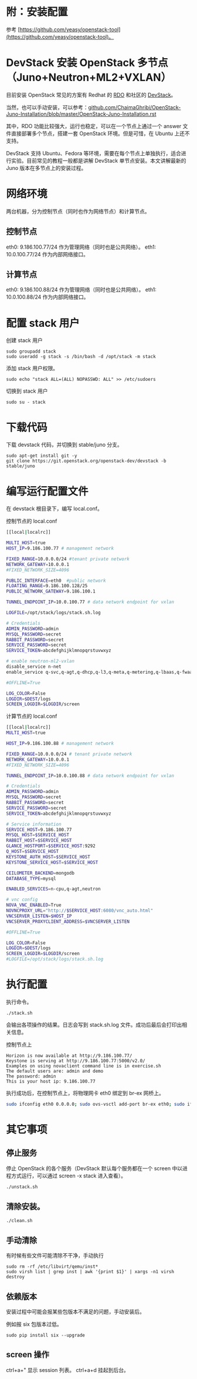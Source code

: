 # 附：安装配置
参考 [https://github.com/yeasy/openstack-tool](https://github.com/yeasy/openstack-tool)。

# DevStack 安装 OpenStack 多节点（Juno+Neutron+ML2+VXLAN）

目前安装 OpenStack 常见的方案有 Redhat 的 [RDO](https://openstack.redhat.com/) 和社区的 [DevStack](http://docs.openstack.org/developer/devstack/)。

当然，也可以手动安装，可以参考：[github.com/ChaimaGhribi/OpenStack-Juno-Installation/blob/master/OpenStack-Juno-Installation.rst](https://github.com/ChaimaGhribi/OpenStack-Juno-Installation/blob/master/OpenStack-Juno-Installation.rst)

其中，RDO 功能比较强大，运行也稳定，可以在一个节点上通过一个 answer 文件直接部署多个节点，搭建一套 OpenStack 环境。但是可惜，在 Ubuntu 上还不支持。

DevStack 支持 Ubuntu、Fedora 等环境，需要在每个节点上单独执行，适合进行实验。目前常见的教程一般都是讲解 DevStack 单节点安装。本文讲解最新的 Juno 版本在多节点上的安装过程。

# 网络环境
两台机器，分为控制节点（同时也作为网络节点）和计算节点。
## 控制节点
eth0: 9.186.100.77/24 作为管理网络（同时也是公共网络）。
eth1: 10.0.100.77/24 作为内部网络接口。

## 计算节点
eth0: 9.186.100.88/24 作为管理网络（同时也是公共网络）。
eth1: 10.0.100.88/24 作为内部网络接口。

# 配置 stack 用户

创建 stack 用户
```
sudo groupadd stack
sudo useradd -g stack -s /bin/bash -d /opt/stack -m stack
```

添加 stack 用户权限。

```
sudo echo "stack ALL=(ALL) NOPASSWD: ALL" >> /etc/sudoers
```

切换到 stack 用户
```
sudo su - stack
```

# 下载代码

下载 devstack 代码，并切换到 stable/juno 分支。
```
sudo apt-get install git -y
git clone https://git.openstack.org/openstack-dev/devstack -b stable/juno
```

# 编写运行配置文件

在 devstack 根目录下，编写 local.conf。

控制节点的 local.conf

```sh
[[local|localrc]]

MULTI_HOST=true
HOST_IP=9.186.100.77 # management network

FIXED_RANGE=10.0.0.0/24 #tenant private network
NETWORK_GATEWAY=10.0.0.1
#FIXED_NETWORK_SIZE=4096

PUBLIC_INTERFACE=eth0  #public network
FLOATING_RANGE=9.186.100.128/25
PUBLIC_NETWORK_GATEWAY=9.186.100.1

TUNNEL_ENDPOINT_IP=10.0.100.77 # data network endpoint for vxlan

LOGFILE=/opt/stack/logs/stack.sh.log

# Credentials
ADMIN_PASSWORD=admin
MYSQL_PASSWORD=secret
RABBIT_PASSWORD=secret
SERVICE_PASSWORD=secret
SERVICE_TOKEN=abcdefghijklmnopqrstuvwxyz

# enable neutron-ml2-vxlan
disable_service n-net
enable_service q-svc,q-agt,q-dhcp,q-l3,q-meta,q-metering,q-lbaas,q-fwaas,q-vpn,neutron,tempest,heat

#OFFLINE=True

LOG_COLOR=False
LOGDIR=$DEST/logs
SCREEN_LOGDIR=$LOGDIR/screen

```

计算节点的 local.conf

```sh
[[local|localrc]]
MULTI_HOST=true

HOST_IP=9.186.100.88 # management network

FIXED_RANGE=10.0.0.0/24 # tenant private network
NETWORK_GATEWAY=10.0.0.1
#FIXED_NETWORK_SIZE=4096

TUNNEL_ENDPOINT_IP=10.0.100.88 # data network endpoint for vxlan

# Credentials
ADMIN_PASSWORD=admin
MYSQL_PASSWORD=secret
RABBIT_PASSWORD=secret
SERVICE_PASSWORD=secret
SERVICE_TOKEN=abcdefghijklmnopqrstuvwxyz

# Service information
SERVICE_HOST=9.186.100.77
MYSQL_HOST=$SERVICE_HOST
RABBIT_HOST=$SERVICE_HOST
GLANCE_HOSTPORT=$SERVICE_HOST:9292
Q_HOST=$SERVICE_HOST
KEYSTONE_AUTH_HOST=$SERVICE_HOST
KEYSTONE_SERVICE_HOST=$SERVICE_HOST

CEILOMETER_BACKEND=mongodb
DATABASE_TYPE=mysql

ENABLED_SERVICES=n-cpu,q-agt,neutron

# vnc config
NOVA_VNC_ENABLED=True
NOVNCPROXY_URL="http://$SERVICE_HOST:6080/vnc_auto.html"
VNCSERVER_LISTEN=$HOST_IP
VNCSERVER_PROXYCLIENT_ADDRESS=$VNCSERVER_LISTEN

#OFFLINE=True

LOG_COLOR=False
LOGDIR=$DEST/logs
SCREEN_LOGDIR=$LOGDIR/screen
#LOGFILE=/opt/stack/logs/stack.sh.log

```

# 执行配置

执行命令。
```
./stack.sh
```

会输出各项操作的结果。日志会写到 stack.sh.log 文件。成功后最后会打印出相关信息。

控制节点上

```
Horizon is now available at http://9.186.100.77/
Keystone is serving at http://9.186.100.77:5000/v2.0/
Examples on using novaclient command line is in exercise.sh
The default users are: admin and demo
The password: admin
This is your host ip: 9.186.100.77
```
执行成功后，在控制节点上，将物理网卡 eth0 绑定到 br-ex 网桥上。
```sh
sudo ifconfig eth0 0.0.0.0; sudo ovs-vsctl add-port br-ex eth0; sudo ifconfig br-ex 9.186.100.77/24; sudo route add default gw 9.186.100.1
```

# 其它事项

## 停止服务
停止 OpenStack 的各个服务（DevStack 默认每个服务都在一个 screen 中以进程方式运行，可以通过 screen -x stack 进入查看）。
```sh
./unstack.sh
```

## 清除安装。
```sh
./clean.sh
```

## 手动清除
有时候有些文件可能清除不干净，手动执行
```
sudo rm -rf /etc/libvirt/qemu/inst*
sudo virsh list | grep inst | awk '{print $1}' | xargs -n1 virsh destroy
```
## 依赖版本
安装过程中可能会报某些包版本不满足的问题，手动安装后。

例如报 six 包版本过低。

```
sudo pip install six --upgrade
```

## screen 操作
ctrl+a+" 显示 session 列表。
ctrl+a+d 挂起到后台。
